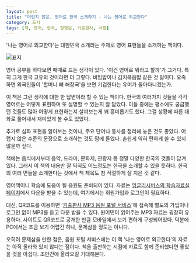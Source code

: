 ```yaml
---
layout: post
title: "어렵지 않은, 영어로 한국 소개하기 - 나는 영어로 외교한다"
category: 도서
tags: [책, 영어, 한국, 정영은, 키출판사, 서평]
---
```


'나는 영어로 외교한다'는
대한민국 소개라는 주제로 영어 표현들을 소개하는 책이다.

![표지](https://lh3.googleusercontent.com/ftmdXwy0UVZVsruuwTPTfU6aWFt-cc360bfZ1KMWr_sRqZBkiwAtZiEfjfVSrTzJL1ccI4qH6kVXhQ=s480)

영어 공부를 하다보면 때때로 드는 생각이 있다.
'이건 영어로 뭐라고 할까'가 그거다.
특히 그게 한국 고유의 것이라면 더 그렇다.
비빔밥이나 김치볶음밥 같은 것 말이다.
오죽하면 외국인들이 '할머니 뼈 해장국'을 보면 기겁한다는 유머가 돌아다니겠는가.

이 책은 그런 생각에 대한 한 답변이라 할 수 있는 책이다.
한국의 여러가지 것들을 각각 영어로는 어떻게 표현하며 또 설명할 수 있는지 잘 담았다.
이들 중에는 평소에도 궁금했던 것들도 많아
어떻게 표현하는지 살펴보는게 꽤 흥미롭기도 했다.
그걸 상황에 따른 대화로 풀어내서 재미있게 볼 수도 있었다.

추가로 심화 표현을 알아보는 것이나,
주요 단어나 동사를 정리해 놓은 것도 좋았다.
어렵지 않은 수준의 문장으로 소개하는 것도 맘에 들었다.
손쉽게 익혀 편하게 쓸 수 있지 않을까 싶다.

책에는 음식에서부터 음악, 드라마, 문화제, 관광지 등 정말 다양한 한국의 것들이 담겨있다.
그래서 이 책의 내용만 잘 익혀도 어느정도는 한국을 소개할 수 있을 듯하다.
한국의 여러 면들을 소개한다는 것에서 책 제목도 참 적절하게 잘 지은 것 같다.

영어책이니 학습에 도움이 될 음원도 준비되어 있다.
자료는 [잉글리시버스의 학습자료실 페이지](http://englishbus.co.kr/community/mp3_list06.html)에서 다운을 받을 수 있는데,
여기에서는 회원가입과 로그인이 필요하다.

대신, QR코드를 이용하면 '[키출판사 MP3 음원 포털 서비스](http://mp3.englishbus.co.kr/)'에 접속해
별도의 가입이나 로그인 없이 MP3를 듣고 다운 받을 수 있다.
원어민이 읽어주는 MP3 자료는 굉장히 유용하다.
사이트도 QR코드로 공개한 만큼 모바일에서 보기 편하게 구성되어있다.
덕분에 PC에서는 조금 보기 어렵긴 하나, 문제삼을 정도는 아니다.

오히려 문제삼을 만한 점은,
음원 포털 서비스에는 이 책 '나는 영어로 외교한다'의 자료는 아직 올라와 있지 않다는 점이다.
책을 출판하는 시점에 자료도 함께 준비했다면 좋았을 것을 아쉽다.
조만간에 올라오길 기대해본다.
